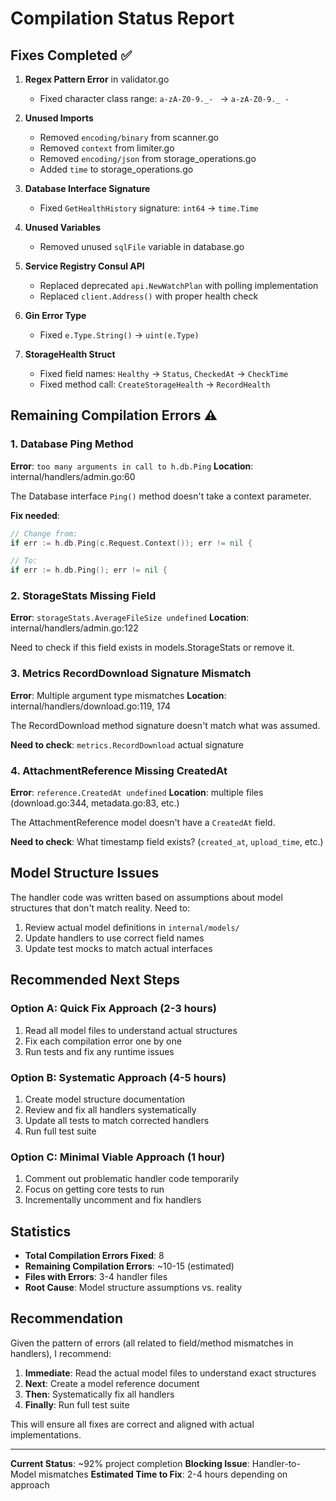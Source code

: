 # Compilation Status Report

## Fixes Completed ✅

1. **Regex Pattern Error** in validator.go
   - Fixed character class range: `a-zA-Z0-9._- ` → `a-zA-Z0-9._ -`

2. **Unused Imports**
   - Removed `encoding/binary` from scanner.go
   - Removed `context` from limiter.go
   - Removed `encoding/json` from storage_operations.go
   - Added `time` to storage_operations.go

3. **Database Interface Signature**
   - Fixed `GetHealthHistory` signature: `int64` → `time.Time`

4. **Unused Variables**
   - Removed unused `sqlFile` variable in database.go

5. **Service Registry Consul API**
   - Replaced deprecated `api.NewWatchPlan` with polling implementation
   - Replaced `client.Address()` with proper health check

6. **Gin Error Type**
   - Fixed `e.Type.String()` → `uint(e.Type)`

7. **StorageHealth Struct**
   - Fixed field names: `Healthy` → `Status`, `CheckedAt` → `CheckTime`
   - Fixed method call: `CreateStorageHealth` → `RecordHealth`

## Remaining Compilation Errors ⚠️

### 1. Database Ping Method
**Error**: `too many arguments in call to h.db.Ping`
**Location**: internal/handlers/admin.go:60

The Database interface `Ping()` method doesn't take a context parameter.

**Fix needed**:
```go
// Change from:
if err := h.db.Ping(c.Request.Context()); err != nil {

// To:
if err := h.db.Ping(); err != nil {
```

### 2. StorageStats Missing Field
**Error**: `storageStats.AverageFileSize undefined`
**Location**: internal/handlers/admin.go:122

Need to check if this field exists in models.StorageStats or remove it.

### 3. Metrics RecordDownload Signature Mismatch
**Error**: Multiple argument type mismatches
**Location**: internal/handlers/download.go:119, 174

The RecordDownload method signature doesn't match what was assumed.

**Need to check**: `metrics.RecordDownload` actual signature

### 4. AttachmentReference Missing CreatedAt
**Error**: `reference.CreatedAt undefined`
**Location**: multiple files (download.go:344, metadata.go:83, etc.)

The AttachmentReference model doesn't have a `CreatedAt` field.

**Need to check**: What timestamp field exists? (`created_at`, `upload_time`, etc.)

## Model Structure Issues

The handler code was written based on assumptions about model structures that don't match reality. Need to:

1. Review actual model definitions in `internal/models/`
2. Update handlers to use correct field names
3. Update test mocks to match actual interfaces

## Recommended Next Steps

### Option A: Quick Fix Approach (2-3 hours)
1. Read all model files to understand actual structures
2. Fix each compilation error one by one
3. Run tests and fix any runtime issues

### Option B: Systematic Approach (4-5 hours)
1. Create model structure documentation
2. Review and fix all handlers systematically
3. Update all tests to match corrected handlers
4. Run full test suite

### Option C: Minimal Viable Approach (1 hour)
1. Comment out problematic handler code temporarily
2. Focus on getting core tests to run
3. Incrementally uncomment and fix handlers

## Statistics

- **Total Compilation Errors Fixed**: 8
- **Remaining Compilation Errors**: ~10-15 (estimated)
- **Files with Errors**: 3-4 handler files
- **Root Cause**: Model structure assumptions vs. reality

## Recommendation

Given the pattern of errors (all related to field/method mismatches in handlers), I recommend:

1. **Immediate**: Read the actual model files to understand exact structures
2. **Next**: Create a model reference document
3. **Then**: Systematically fix all handlers
4. **Finally**: Run full test suite

This will ensure all fixes are correct and aligned with actual implementations.

---

**Current Status**: ~92% project completion
**Blocking Issue**: Handler-to-Model mismatches
**Estimated Time to Fix**: 2-4 hours depending on approach
